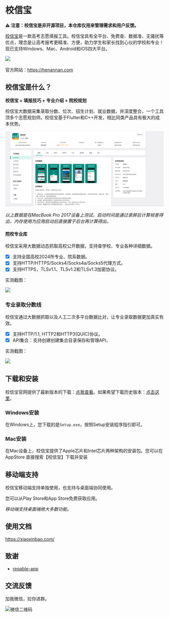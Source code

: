 # 校信宝

⚠️ **注意：校信宝是非开源项目，本仓库仅用来管理需求和用户反馈。**

[校信宝](https://henannan.com/)是一款高考志愿填报工具。校信宝具有全平台、免费查、数据准、无骚扰等优点，理念是让高考报考更精准、方便，助力学生和家长找到心仪的学校和专业！现已支持Windows、Mac、Android和iOS四大平台。

![](./arts/products.webp)

官方网站：https://henannan.com

## 校信宝是什么？

**校信宝 = 填报技巧 + 专业介绍 + 院校规划**

校信宝大数据采集录取分数、位次、招生计划、就业数据，并深度整合，一个工具顶多个志愿规划师。校信宝基于Flutter和C++开发，相比同类产品具有极大的成本优势。

![](./arts//aso100.jpg)

*以上数据是在MacBook Pro 2017设备上测试，启动时间是通过录屏后计算帧差得出，内存使用为应用启动后直接置于后台再计算得出。*

#### 院校专业库

校信宝采用大数据动态抓取高校公开数据，支持查学校、专业各种详细数据。

- [x] 支持全国高校2024所专业、院系数据。
- [x] 支持HTTP/HTTPS/Socks4/Socks4a/Socks5代理方式。
- [x] 支持HTTPS，TLSv1.1、TLSv1.2和TLSv1.3加密协议。

实测截图：

![](https://reqable.com/zh-CN/assets/images/capture-b83e81418424a3d474dc79673a1dfbd2.png)

### 专业录取分数线

校信宝通过大数据抓取以及人工二次多平台数据比对，让专业录取数据更加真实有效。

- [x] 支持HTTP/1.1, HTTP2和HTTP3(QUIC)协议。
- [x] API集合：支持创建创建集合目录保存和管理API，

实测截图：

![](https://reqable.com/zh-CN/assets/images/rest-8000a6dcc1cd34874c852136e4113b40.png)

## 下载和安装

校信宝官网提供了最新版本的下载：[点我查看](https://henannan.com)。如果希望下载历史版本：[点击这里](https://github.com/reqable/reqable-app/releases)。

### Windows安装

在Windows上，您下载的是`Setup.exe`，按照Setup安装程序指引即可。

### Mac安装

在Mac设备上，校信宝提供了Apple芯片和Intel芯片两种架构的安装包。您可以在AppStore 直接搜索【校信宝】下载并安装 
## 移动端支持

校信宝移动端支持单独使用，也支持与桌面端协同使用。

您可以从Play Store和App Store免费获取应用。

*移动端支持桌面端绝大多数功能。*

## 使用文档
https://xiaoxinbao.com/

## 致谢
- [reqable-app](https://github.com/reqable/reqable-app)

## 交流反馈

加我微信，拉你进群。

<img src="https://xiaoxinbao-ad.oss-cn-beijing.aliyuncs.com/5131721026359_.pic.jpg" alt="微信二维码" width="240" height="240" />
